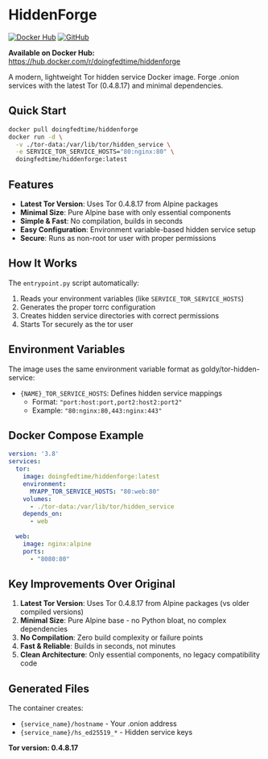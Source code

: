 # HiddenForge

[![Docker Hub](https://img.shields.io/docker/pulls/doingfedtime/hiddenforge)](https://hub.docker.com/r/doingfedtime/hiddenforge)
[![GitHub](https://img.shields.io/github/stars/DoingFedTime/HiddenForge)](https://github.com/DoingFedTime/HiddenForge)

**Available on Docker Hub:** https://hub.docker.com/r/doingfedtime/hiddenforge

A modern, lightweight Tor hidden service Docker image. Forge .onion services with the latest Tor (0.4.8.17) and minimal dependencies.

## Quick Start

```bash
docker pull doingfedtime/hiddenforge
docker run -d \
  -v ./tor-data:/var/lib/tor/hidden_service \
  -e SERVICE_TOR_SERVICE_HOSTS="80:nginx:80" \
  doingfedtime/hiddenforge:latest
```

## Features

- **Latest Tor Version**: Uses Tor 0.4.8.17 from Alpine packages
- **Minimal Size**: Pure Alpine base with only essential components  
- **Simple & Fast**: No compilation, builds in seconds
- **Easy Configuration**: Environment variable-based hidden service setup
- **Secure**: Runs as non-root tor user with proper permissions

## How It Works

The `entrypoint.py` script automatically:
1. Reads your environment variables (like `SERVICE_TOR_SERVICE_HOSTS`)
2. Generates the proper torrc configuration
3. Creates hidden service directories with correct permissions
4. Starts Tor securely as the tor user

## Environment Variables

The image uses the same environment variable format as goldy/tor-hidden-service:

- `{NAME}_TOR_SERVICE_HOSTS`: Defines hidden service mappings
  - Format: `"port:host:port,port2:host2:port2"`
  - Example: `"80:nginx:80,443:nginx:443"`

## Docker Compose Example

```yaml
version: '3.8'
services:
  tor:
    image: doingfedtime/hiddenforge:latest
    environment:
      MYAPP_TOR_SERVICE_HOSTS: "80:web:80"
    volumes:
      - ./tor-data:/var/lib/tor/hidden_service
    depends_on:
      - web
  
  web:
    image: nginx:alpine
    ports:
      - "8080:80"
```

## Key Improvements Over Original

1. **Latest Tor Version**: Uses Tor 0.4.8.17 from Alpine packages (vs older compiled versions)
2. **Minimal Size**: Pure Alpine base - no Python bloat, no complex dependencies
3. **No Compilation**: Zero build complexity or failure points
4. **Fast & Reliable**: Builds in seconds, not minutes
5. **Clean Architecture**: Only essential components, no legacy compatibility code

## Generated Files

The container creates:
- `{service_name}/hostname` - Your .onion address
- `{service_name}/hs_ed25519_*` - Hidden service keys

**Tor version: 0.4.8.17**

